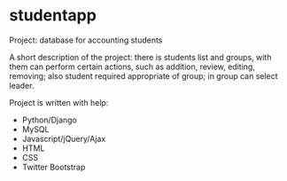 # studentapp
<p>Project: database for accounting students</p>
A short description of the project: there is students list and groups,
with them can perform certain actions, such as addition, review, editing, removing;
also student required appropriate of group; in group can select leader.

Project is written with help:
+ Python/Django
+ MySQL
+ Javascript/jQuery/Ajax
+ HTML
+ CSS
+ Twitter Bootstrap
